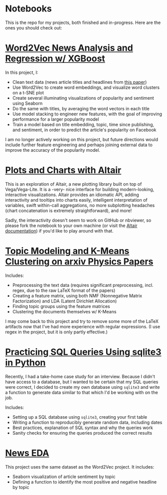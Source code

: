 # Notebooks
This is the repo for my projects, both finished and in-progress. Here are the ones you should check out:

# [Word2Vec News Analysis and Regression w/ XGBoost](https://nbviewer.jupyter.org/github/chambliss/Notebooks/blob/master/Word2Vec_News_Analysis.ipynb)

In this project, I:
* Clean text data (news article titles and headlines from [this paper](https://www.researchgate.net/publication/322652391_Multi-Source_Social_Feedback_of_Online_News_Feeds))
* Use Word2Vec to create word embeddings, and visualize word clusters on a t-SNE plot
* Create several illuminating visualizations of popularity and sentiment using Seaborn
* Do the same with titles, by averaging the word vectors in each title
* Use model stacking to engineer new features, with the goal of improving performance for a larger popularity model
* Train a model based on title embedding, topic, time since publishing, and sentiment, in order to predict the article's popularity on Facebook

I am no longer actively working on this project, but future directions would include further feature engineering and perhaps joining external data to improve the accuracy of the popularity model.

# [Plots and Charts with Altair](https://nbviewer.jupyter.org/github/chambliss/Notebooks/blob/master/Plots%20and%20Charts%20with%20Altair.ipynb)
This is an exploration of Altair, a new plotting library built on top of Vega/Vega-Lite. It is a -very- nice interface for building modern-looking, interactive visualizations. Altair provides an idiomatic API, adding interactivity and tooltips into charts easily, intelligent interpretation of variables, swift within-call aggregations, no more subplotting headaches (chart concatenation is extremely straightforward), and more!  

Sadly, the interactivity doesn't seem to work on GitHub or nbviewer, so please fork the notebook to your own machine (or visit the [Altair documentation](https://altair-viz.github.io/gallery/index.html)) if you'd like to play around with that.

# [Topic Modeling and K-Means Clustering on arxiv Physics Papers](https://nbviewer.jupyter.org/github/chambliss/Notebooks/blob/master/Classification%20and%20Topic%20Modeling%20Practice.ipynb)

Includes:
* Preprocessing the text data (requires significant preprocessing, incl. regex, due to the raw LaTeX format of the papers)
* Creating a feature matrix, using both NMF (Nonnegative Matrix Factorization) and LDA (Latent Dirichlet Allocation)
* Finding topic groups using the feature matrices
* Clustering the documents themselves w/ K-Means

I may come back to this project and try to remove some more of the LaTeX artifacts now that I've had more experience with regular expressions. (I use regex in the project, but it is only partly effective.)

# [Practicing SQL Queries Using sqlite3 in Python](https://nbviewer.jupyter.org/github/chambliss/Notebooks/blob/master/Practicing%20SQL%20Queries%20using%20sqlite3.ipynb)

Recently, I had a take-home case study for an interview. Because I didn't have access to a database, but I wanted to be certain that my SQL queries were correct, I decided to create my own database using `sqlite3` and write a function to generate data similar to that which I'd be working with on the job. 

Includes:
* Setting up a SQL database using `sqlite3`, creating your first table
* Writing a function to reproducibly generate random data, including dates
* Best practices, explanation of SQL syntax and why the queries work
* Sanity checks for ensuring the queries produced the correct results

# [News EDA](https://nbviewer.jupyter.org/github/chambliss/Notebooks/blob/master/News_Analysis_EDA.ipynb)

This project uses the same dataset as the Word2Vec project. It includes:
* Seaborn visualization of article sentiment by topic
* Defining a function to identify the most positive and negative headline by topic

